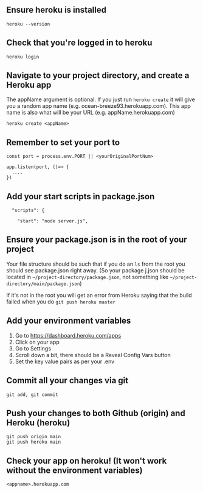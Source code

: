 
## Ensure heroku is installed
```
heroku --version
```

## Check that you're logged in to heroku 

```
heroku login
```

## Navigate to your project directory, and create a Heroku app

The appName argument is optional. If you just run `heroku create` it will give you a random app name (e.g. ocean-breeze93.herokuapp.com). This app name is also what will be your URL (e.g. appName.herokuapp.com)

```
heroku create <appName>
```

## Remember to set your port to
```
const port = process.env.PORT || <yourOriginalPortNum>

app.listen(port, ()=> {
  ....
})
```

## Add your start scripts in package.json
```
  "scripts": {

    "start": "node server.js",
```

## Ensure your package.json is in the root of your project

Your file structure should be such that if you do an `ls` from the root you should see package.json right away. (So your package j.json should be located in `~/project-directory/package.json`, not something like `~/project-directory/main/package.json`)

If it's not in the root you will get an error from Heroku saying that the build failed when you do `git push heroku master`

## Add your environment variables

1. Go to https://dashboard.heroku.com/apps
2. Click on your app
3. Go to Settings
4. Scroll down a bit, there should be a Reveal Config Vars button
5. Set the key value pairs as per your .env

## Commit all your changes via git 
```
git add, git commit
```

## Push your changes to both Github (origin) and Heroku (heroku)

```
git push origin main
git push heroku main
```

## Check your app on heroku! (It won't work without the environment variables)
```
<appname>.herokuapp.com
```
